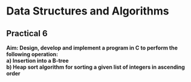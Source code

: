 # Data Structures and Algorithms
## Practical 6
**Aim: Design, develop and implement a program in C to perform the following operation:   
a) Insertion into a B-tree   
b) Heap sort algorithm for sorting a given list of integers in ascending order**   
